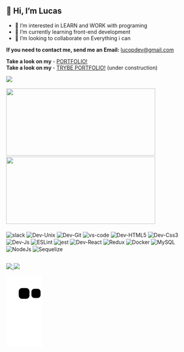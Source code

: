 ## <span>👋 Hi, I’m **Lucas**</span>
  
  - 👀 I’m interested in LEARN and WORK with programing
  - 🌱 I’m currently learning front-end development
  - 💞️ I’m looking to collaborate on Everything i can

<strong>If you need to contact me, send me an Email:</strong> lucopdev@gmail.com
<br>
  
<strong>Take a look on my </strong> - <a href="https://lucopdev.github.io/portfolio/index.html" target="_blank">PORTFOLIO!</a><br>
<strong>Take a look on my </strong> - <a href="https://lucopdev.surge.sh/" target="_blank">TRYBE PORTFOLIO!</a> (under construction)

  
<img src="https://images.emojiterra.com/google/noto-emoji/v2.034/128px/1f468-1f4bb.png" width="100"><br>
  
<div>
    <img width="400px" height="180px" src="https://github-readme-stats.vercel.app/api?username=lucopdev&theme=transparent&show_icons=true)(https://github.com/lucopdev/github-readme-stats">  
    <img width="400px" height="180px" src="https://github-readme-stats.vercel.app/api/top-langs/?username=lucopdev&layout=compact&theme=transparent&show_icons=true)(https://github.com/lucopdev/github-readme-stats">
</div><br>
    
<div style="display: inline_block; margin: 0, 50px">
<!--   <img align="center" alt="Dev-Github" height="30" width="40" src=/> -->
  
 
  <img align="center" alt="slack" height="30" width="40" src="https://cdn.jsdelivr.net/gh/devicons/devicon/icons/slack/slack-original.svg"/>
  <img align="center" alt="Dev-Unix" height="30" width="40" src="https://cdn.jsdelivr.net/gh/devicons/devicon/icons/unix/unix-original.svg"/>   
  <img align="center" alt="Dev-Git" height="30" width="40" src="https://cdn.jsdelivr.net/gh/devicons/devicon/icons/git/git-original.svg"/>   
  <img align="center" alt="vs-code" height="30" width="40" src="https://cdn.jsdelivr.net/gh/devicons/devicon/icons/vscode/vscode-original.svg"/>   
  <img align="center" alt="Dev-HTML5" height="30" width="40" src="https://cdn.jsdelivr.net/gh/devicons/devicon/icons/html5/html5-original.svg"/>
  <img align="center" alt="Dev-Css3" height="30" width="40" src="https://cdn.jsdelivr.net/gh/devicons/devicon/icons/css3/css3-original.svg"/>
  <img align="center" alt="Dev-Js" height="30" width="40" src="https://cdn.jsdelivr.net/gh/devicons/devicon/icons/javascript/javascript-original.svg"/>
  <img align="center" alt="ESLint" height="80" width="80" src="https://cdn.jsdelivr.net/gh/devicons/devicon/icons/eslint/eslint-original-wordmark.svg"/>
  <img align="center" alt="jest" height="30" width="40" src="https://cdn.jsdelivr.net/gh/devicons/devicon/icons/jest/jest-plain.svg"/>
  <img align="center" alt="Dev-React" height="30" width="40" src="https://cdn.jsdelivr.net/gh/devicons/devicon/icons/react/react-original.svg"/>
  <img align="center" alt="Redux" height="30" width="40" src="https://cdn.jsdelivr.net/gh/devicons/devicon/icons/redux/redux-original.svg"/>
  <img align="center" alt="Docker" height="40" width="50" src="https://cdn.jsdelivr.net/gh/devicons/devicon/icons/docker/docker-original-wordmark.svg"/>
  <img align="center" alt="MySQL" height="80" width="80" src="https://cdn.jsdelivr.net/gh/devicons/devicon/icons/mysql/mysql-plain-wordmark.svg"/>
  <img align="center" alt="NodeJs" height="70" width="70" src="https://cdn.jsdelivr.net/gh/devicons/devicon/icons/nodejs/nodejs-plain-wordmark.svg"/>
  <img align="center" alt="Sequelize" height="80" width="80" src="https://cdn.jsdelivr.net/gh/devicons/devicon/icons/sequelize/sequelize-plain-wordmark.svg"/>
</div>
  
##

<div>
<a href="https://www.linkedin.com/in/lsrdev/"><img src="https://img.shields.io/badge/LinkedIn-0077B5?style=for-the-badge&logo=linkedin&logoColor=white">   </a>
<a href="https://replit.com/@lucopunk"><img src="https://img.shields.io/badge/replit-667881?style=for-the-badge&logo=replit&logoColor=white"></a>

</div>

![Snake animation](https://github.com/lucopdev/lucopdev/blob/output/github-contribution-grid-snake.svg)
